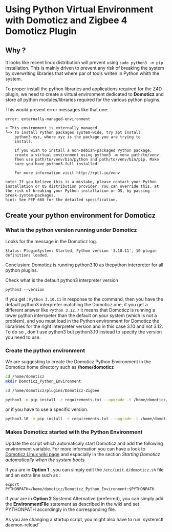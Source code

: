 # Using Python Virtual Environment with Domoticz and Zigbee 4 Domoticz Plugin

## Why ?

It looks like recent linux distribution will prevent using `sudo python3 -m pip` installation. This is mainly driven to prevent any risk of breaking the system by overwriting libraries that where par of tools writen in Python whith the system.

To proper install the python libraries and applications required for the Z4D plugin, we need to create a virtual environment dedicated to __Domoticz__ and store all python modules/libraries required for the various python plugins.

This would prevent error messages like that one:

```log
error: externally-managed-environment

× This environment is externally managed
╰─> To install Python packages system-wide, try apt install
    python3-xyz, where xyz is the package you are trying to
    install.

    If you wish to install a non-Debian-packaged Python package,
    create a virtual environment using python3 -m venv path/to/venv.
    Then use path/to/venv/bin/python and path/to/venv/bin/pip. Make
    sure you have python3-full installed.

    For more information visit http://rptl.io/venv

note: If you believe this is a mistake, please contact your Python installation or OS distribution provider. You can override this, at the risk of breaking your Python installation or OS, by passing --break-system-packages.
hint: See PEP 668 for the detailed specification.
```

## Create your python environment for Domoticz

### What is the python version running under Domoticz

Looks for the message in the Domoticz log.

`Status: PluginSystem: Started, Python version '3.10.11', 10 plugin definitions loaded.`

Conclusion: Domoticz is running python3.10 as thepython interpreter for all python plugins.

Check what is the default python3 interpreter version

`python3 --version`

If you get : `Python 3.10.11` in response to the command, then you have the default python3 interpreter matching the Domoticz one, if you get a different answer like `Python 3.12.7` it means that Domoticz is running a lower python interrpeter than the default on your system (which is not a problem), and you must load in the Python environment for Domoticz the librariries for the right interpreter version and in this case 3.10 and not 3.12. To do so , don't use python3 but python3.10 instead to specify the version you need to use.

### Create the python environment

We are suggesting to create the Domoticz Python Environment in the Domoticz home directory such as __/home/domoticz__

```bash
cd /home/domoticz
mkdir Domoticz_Python_Environment
```

```bash
cd /home/domoticz/plugins/Domoticz-Zigbee
````

```bash
python3 -m pip install -r requirements.txt --upgrade -t /home/domoticz/Domoticz_Python_Environment
```

or if you have to use a specific version.

```bash
python3.10 -m pip install -r requirements.txt --upgrade -t /home/domoticz/Domoticz_Python_Environment
```

### Makes Domoticz started with the Python Environment

Update the script which automaticaly start Domoticz and add the following environment variable. For more information you can have a look to [Domoticz Linux wiki page](https://wiki.domoticz.com/Linux) and espacially in the section _Starting Domoticz automatically when the system boots_

If you are in __Option 1__ , you can simply edit the `/etc/init.d/domoticz.sh` file  and an extra line such as :

```export PYTHONPATH=/home/domoticz/Domoticz_Python_Environment:$PYTHONPATH```

If your are in __Option 2__ Systemd Alternative (preferred), you can simply add the __EnvironmentFile__ statement as described in the wiki and set PYTHONPATH accordingly in the corresponding file.

As you are changing a startup script, you might also have to run `systemctl daemon-reload``
